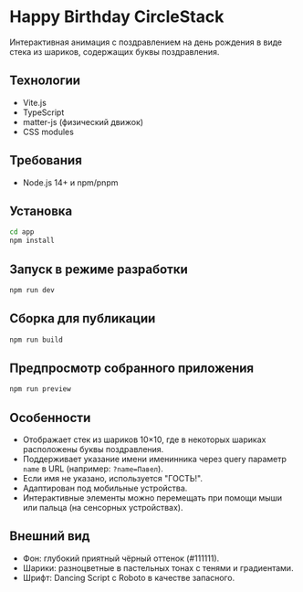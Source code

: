 # Happy Birthday CircleStack

Интерактивная анимация с поздравлением на день рождения в виде стека из шариков, содержащих буквы поздравления.

## Технологии

- Vite.js
- TypeScript
- matter-js (физический движок)
- CSS modules

## Требования

- Node.js 14+ и npm/pnpm

## Установка

```bash
cd app
npm install
```

## Запуск в режиме разработки

```bash
npm run dev
```

## Сборка для публикации

```bash
npm run build
```

## Предпросмотр собранного приложения

```bash
npm run preview
```

## Особенности

- Отображает стек из шариков 10×10, где в некоторых шариках расположены буквы поздравления.
- Поддерживает указание имени именинника через query параметр `name` в URL (например: `?name=Павел`).
- Если имя не указано, используется "ГОСТЬ!".
- Адаптирован под мобильные устройства.
- Интерактивные элементы можно перемещать при помощи мыши или пальца (на сенсорных устройствах).

## Внешний вид

- Фон: глубокий приятный чёрный оттенок (#111111).
- Шарики: разноцветные в пастельных тонах с тенями и градиентами.
- Шрифт: Dancing Script с Roboto в качестве запасного. 